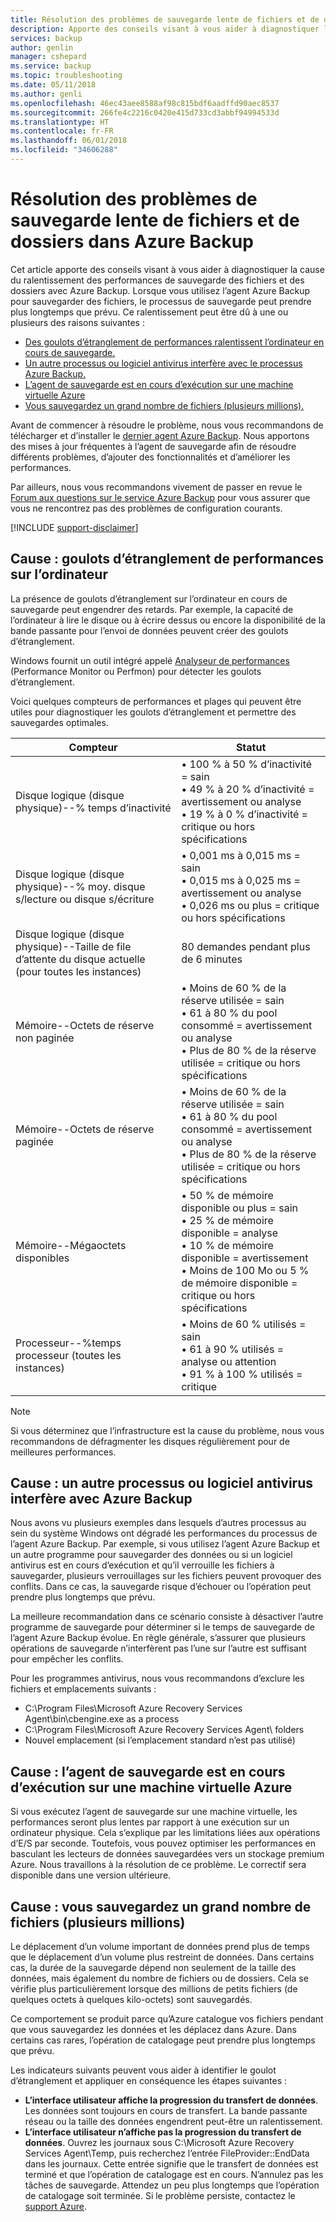 ```yaml
---
title: Résolution des problèmes de sauvegarde lente de fichiers et de dossiers dans Azure Backup
description: Apporte des conseils visant à vous aider à diagnostiquer la cause des problèmes de performances d’Azure Backup
services: backup
author: genlin
manager: cshepard
ms.service: backup
ms.topic: troubleshooting
ms.date: 05/11/2018
ms.author: genli
ms.openlocfilehash: 46ec43aee8588af98c815bdf6aadffd90aec8537
ms.sourcegitcommit: 266fe4c2216c0420e415d733cd3abbf94994533d
ms.translationtype: HT
ms.contentlocale: fr-FR
ms.lasthandoff: 06/01/2018
ms.locfileid: "34606288"
---
```

# <a name="troubleshoot-slow-backup-of-files-and-folders-in-azure-backup"></a>Résolution des problèmes de sauvegarde lente de fichiers et de dossiers dans Azure Backup
Cet article apporte des conseils visant à vous aider à diagnostiquer la cause du ralentissement des performances de sauvegarde des fichiers et des dossiers avec Azure Backup. Lorsque vous utilisez l’agent Azure Backup pour sauvegarder des fichiers, le processus de sauvegarde peut prendre plus longtemps que prévu. Ce ralentissement peut être dû à une ou plusieurs des raisons suivantes :

* [Des goulots d’étranglement de performances ralentissent l’ordinateur en cours de sauvegarde.](#cause1)
* [Un autre processus ou logiciel antivirus interfère avec le processus Azure Backup.](#cause2)
* [L’agent de sauvegarde est en cours d’exécution sur une machine virtuelle Azure](#cause3)  
* [Vous sauvegardez un grand nombre de fichiers (plusieurs millions).](#cause4)

Avant de commencer à résoudre le problème, nous vous recommandons de télécharger et d’installer le [dernier agent Azure Backup](http://aka.ms/azurebackup_agent). Nous apportons des mises à jour fréquentes à l’agent de sauvegarde afin de résoudre différents problèmes, d’ajouter des fonctionnalités et d’améliorer les performances.

Par ailleurs, nous vous recommandons vivement de passer en revue le [Forum aux questions sur le service Azure Backup](backup-azure-backup-faq.md) pour vous assurer que vous ne rencontrez pas des problèmes de configuration courants.

[!INCLUDE [support-disclaimer](../../includes/support-disclaimer.md)]

<a id="cause1"></a>

## <a name="cause-performance-bottlenecks-on-the-computer"></a>Cause : goulots d’étranglement de performances sur l’ordinateur
La présence de goulots d’étranglement sur l’ordinateur en cours de sauvegarde peut engendrer des retards. Par exemple, la capacité de l’ordinateur à lire le disque ou à écrire dessus ou encore la disponibilité de la bande passante pour l’envoi de données peuvent créer des goulots d’étranglement.

Windows fournit un outil intégré appelé [Analyseur de performances](https://technet.microsoft.com/magazine/2008.08.pulse.aspx) (Performance Monitor ou Perfmon) pour détecter les goulots d’étranglement.

Voici quelques compteurs de performances et plages qui peuvent être utiles pour diagnostiquer les goulots d’étranglement et permettre des sauvegardes optimales.

| Compteur | Statut |
| --- | --- |
| Disque logique (disque physique)--% temps d’inactivité |• 100 % à 50 % d’inactivité = sain</br>• 49 % à 20 % d’inactivité = avertissement ou analyse</br>• 19 % à 0 % d’inactivité = critique ou hors spécifications |
| Disque logique (disque physique)--% moy. disque s/lecture ou disque s/écriture |• 0,001 ms à 0,015 ms = sain</br>• 0,015 ms à 0,025 ms = avertissement ou analyse</br>• 0,026 ms ou plus = critique ou hors spécifications |
| Disque logique (disque physique)--Taille de file d’attente du disque actuelle (pour toutes les instances) |80 demandes pendant plus de 6 minutes |
| Mémoire--Octets de réserve non paginée |• Moins de 60 % de la réserve utilisée = sain<br>• 61 à 80 % du pool consommé = avertissement ou analyse</br>• Plus de 80 % de la réserve utilisée = critique ou hors spécifications |
| Mémoire--Octets de réserve paginée |• Moins de 60 % de la réserve utilisée = sain</br>• 61 à 80 % du pool consommé = avertissement ou analyse</br>• Plus de 80 % de la réserve utilisée = critique ou hors spécifications |
| Mémoire--Mégaoctets disponibles |• 50 % de mémoire disponible ou plus = sain</br>• 25 % de mémoire disponible = analyse</br>• 10 % de mémoire disponible = avertissement</br>• Moins de 100 Mo ou 5 % de mémoire disponible = critique ou hors spécifications |
| Processeur--\%temps processeur (toutes les instances) |• Moins de 60 % utilisés = sain</br>• 61 à 90 % utilisés = analyse ou attention</br>• 91 % à 100 % utilisés = critique |

> [!NOTE]
> Si vous déterminez que l’infrastructure est la cause du problème, nous vous recommandons de défragmenter les disques régulièrement pour de meilleures performances.
>
>

<a id="cause2"></a>

## <a name="cause-another-process-or-antivirus-software-interfering-with-azure-backup"></a>Cause : un autre processus ou logiciel antivirus interfère avec Azure Backup
Nous avons vu plusieurs exemples dans lesquels d’autres processus au sein du système Windows ont dégradé les performances du processus de l’agent Azure Backup. Par exemple, si vous utilisez l’agent Azure Backup et un autre programme pour sauvegarder des données ou si un logiciel antivirus est en cours d’exécution et qu’il verrouille les fichiers à sauvegarder, plusieurs verrouillages sur les fichiers peuvent provoquer des conflits. Dans ce cas, la sauvegarde risque d’échouer ou l’opération peut prendre plus longtemps que prévu.

La meilleure recommandation dans ce scénario consiste à désactiver l’autre programme de sauvegarde pour déterminer si le temps de sauvegarde de l’agent Azure Backup évolue. En règle générale, s’assurer que plusieurs opérations de sauvegarde n’interfèrent pas l’une sur l’autre est suffisant pour empêcher les conflits.

Pour les programmes antivirus, nous vous recommandons d’exclure les fichiers et emplacements suivants :

* C:\Program Files\Microsoft Azure Recovery Services Agent\bin\cbengine.exe as a process
* C:\Program Files\Microsoft Azure Recovery Services Agent\ folders
* Nouvel emplacement (si l’emplacement standard n’est pas utilisé)

<a id="cause3"></a>

## <a name="cause-backup-agent-running-on-an-azure-virtual-machine"></a>Cause : l’agent de sauvegarde est en cours d’exécution sur une machine virtuelle Azure
Si vous exécutez l’agent de sauvegarde sur une machine virtuelle, les performances seront plus lentes par rapport à une exécution sur un ordinateur physique. Cela s’explique par les limitations liées aux opérations d’E/S par seconde.  Toutefois, vous pouvez optimiser les performances en basculant les lecteurs de données sauvegardées vers un stockage premium Azure. Nous travaillons à la résolution de ce problème. Le correctif sera disponible dans une version ultérieure.

<a id="cause4"></a>

## <a name="cause-backing-up-a-large-number-millions-of-files"></a>Cause : vous sauvegardez un grand nombre de fichiers (plusieurs millions)
Le déplacement d’un volume important de données prend plus de temps que le déplacement d’un volume plus restreint de données. Dans certains cas, la durée de la sauvegarde dépend non seulement de la taille des données, mais également du nombre de fichiers ou de dossiers. Cela se vérifie plus particulièrement lorsque des millions de petits fichiers (de quelques octets à quelques kilo-octets) sont sauvegardés.

Ce comportement se produit parce qu’Azure catalogue vos fichiers pendant que vous sauvegardez les données et les déplacez dans Azure. Dans certains cas rares, l’opération de catalogage peut prendre plus longtemps que prévu.

Les indicateurs suivants peuvent vous aider à identifier le goulot d’étranglement et appliquer en conséquence les étapes suivantes :

* **L’interface utilisateur affiche la progression du transfert de données**. Les données sont toujours en cours de transfert. La bande passante réseau ou la taille des données engendrent peut-être un ralentissement.
* **L’interface utilisateur n’affiche pas la progression du transfert de données**. Ouvrez les journaux sous C:\Microsoft Azure Recovery Services Agent\Temp, puis recherchez l’entrée FileProvider::EndData dans les journaux. Cette entrée signifie que le transfert de données est terminé et que l’opération de catalogage est en cours. N’annulez pas les tâches de sauvegarde. Attendez un peu plus longtemps que l’opération de catalogage soit terminée. Si le problème persiste, contactez le [support Azure](https://portal.azure.com/#create/Microsoft.Support).
